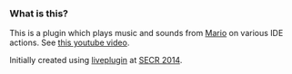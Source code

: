 ### What is this?
This is a plugin which plays music and sounds from [Mario](http://en.wikipedia.org/wiki/Mario) on various IDE actions.
See [this youtube video](http://youtu.be/tlrl25lwWDs).

Initially created using [liveplugin](https://github.com/dkandalov/live-plugin) at [SECR 2014](http://2014.secr.ru/lang/en/).